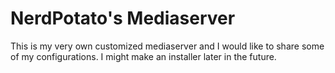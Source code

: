 # NerdPotato's Mediaserver
This is my very own customized mediaserver and I would like to share some of my configurations.
I might make an installer later in the future.
